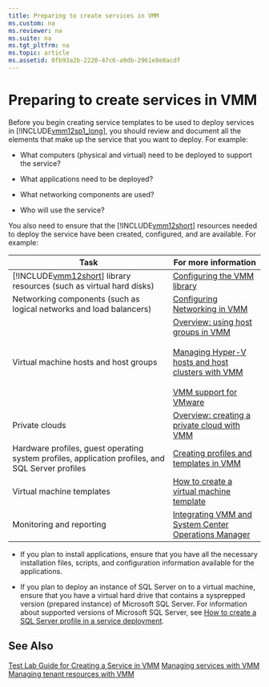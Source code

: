 ```yaml
---
title: Preparing to create services in VMM
ms.custom: na
ms.reviewer: na
ms.suite: na
ms.tgt_pltfrm: na
ms.topic: article
ms.assetid: 0fb93a2b-2220-47c6-a9db-2961e8e8acdf
---
```

# Preparing to create services in VMM
Before you begin creating service templates to be used to deploy services in [!INCLUDE[vmm12sp1_long](../Token/vmm12sp1_long_md.md)], you should review and document all the elements that make up the service that you want to deploy. For example:

-   What computers \(physical and virtual\) need to be deployed to support the service?

-   What applications need to be deployed?

-   What networking components are used?

-   Who will use the service?

You also need to ensure that the [!INCLUDE[vmm12short](../Token/vmm12short_md.md)] resources needed to deploy the service have been created, configured, and are available. For example:

|Task|For more information|
|--------|------------------------|
|[!INCLUDE[vmm12short](../Token/vmm12short_md.md)] library resources \(such as virtual hard disks\)|[Configuring the VMM library](../Topic/Configuring-the-VMM-library.md)|
|Networking components \(such as logical networks and load balancers\)|[Configuring Networking in VMM](assetId:///7538ceab-2d04-4fa0-91c7-b66afd0a211d)|
|Virtual machine hosts and host groups|[Overview: using host groups in VMM](../Topic/Overview--using-host-groups-in-VMM.md)<br /><br />[Managing Hyper-V hosts and host clusters with VMM](../Topic/Managing-Hyper-V-hosts-and-host-clusters-with-VMM.md)<br /><br />[VMM support for VMware](../Topic/VMM-support-for-VMware.md)|
|Private clouds|[Overview: creating a private cloud with VMM](../Topic/Overview--creating-a-private-cloud-with-VMM.md)|
|Hardware profiles, guest operating system profiles, application profiles, and SQL Server profiles|[Creating profiles and templates in VMM](../Topic/Creating-profiles-and-templates-in-VMM.md)|
|Virtual machine templates|[How to create a virtual machine template](../Topic/How-to-create-a-virtual-machine-template.md)|
|Monitoring and reporting|[Integrating VMM and System Center Operations Manager](../Topic/Integrating-VMM-and-System-Center-Operations-Manager.md)|

-   If you plan to install applications, ensure that you have all the necessary installation files, scripts, and configuration information available for the applications.

-   If you plan to deploy an instance of SQL Server on to a virtual machine, ensure that you have a virtual hard drive that contains a sysprepped version \(prepared instance\) of Microsoft SQL Server. For information about supported versions of Microsoft SQL Server, see [How to create a SQL Server profile in a service deployment](../Topic/How-to-create-a-SQL-Server-profile-in-a-service-deployment.md).

## See Also
[Test Lab Guide for Creating a Service in VMM](http://www.microsoft.com/download/details.aspx?id=38837)
[Managing services with VMM](../Topic/Managing-services-with-VMM.md)
[Managing tenant resources with VMM](../Topic/Managing-tenant-resources-with-VMM.md)

